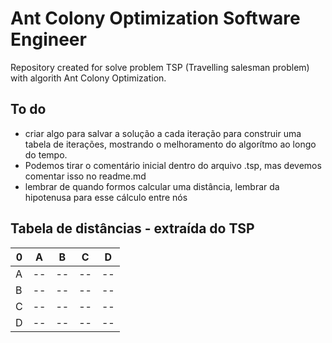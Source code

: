 # Ant Colony Optimization Software Engineer
 Repository created for solve problem TSP (Travelling salesman problem) with algorith Ant Colony Optimization.

 ## To do

 - criar algo para salvar a solução a cada iteração para construir uma tabela de iterações, mostrando o melhoramento do algorítmo ao longo do tempo.
 - Podemos tirar o comentário inicial dentro do arquivo .tsp, mas devemos comentar isso no readme.md
 - lembrar de quando formos calcular uma distância, lembrar da hipotenusa para esse cálculo entre nós


## Tabela de distâncias - extraída do TSP

 0 | A | B | C | D
-- | --|-- | --|--
 A | --|-- | --|--
 B | --|-- | --|--
 C | --|-- | --|--
 D | --|-- | --|--

 